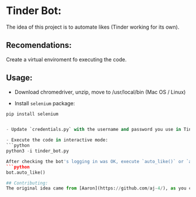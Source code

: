 # Tinder Bot:

The idea of this project is to automate likes (Tinder working for its own).

## Recomendations:
Create a virtual enviroment fo executing the code.

## Usage:
- Download chromedriver, unzip, move to /usr/local/bin (Mac OS / Linux)

- Install `selenium` package:
```python
pip install selenium


- Update `credentials.py` with the username and password you use in Tinder.

- Execute the code in interactive mode:
```python
python3 -i tinder_bot.py

After checking the bot's logging in was OK, execute `auto_like()` or `auto_super()` in the interactive window as below:
```python
bot.auto_like()

## Contributing:
The original idea came from [Aaron](https://github.com/aj-4/), as you can check in this [video](https://www.youtube.com/watch?v=lvFAuUcowT4).
